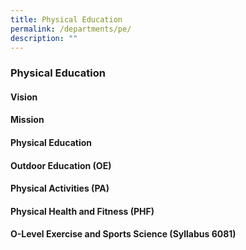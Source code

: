 ```yaml
---
title: Physical Education
permalink: /departments/pe/
description: ""
---
```

### **Physical Education**
#### **Vision**


#### **Mission**


#### **Physical Education**

#### **Outdoor Education (OE)**


#### **Physical Activities (PA)**


#### **Physical Health and Fitness (PHF)**


#### **O-Level Exercise and Sports Science (Syllabus 6081)**